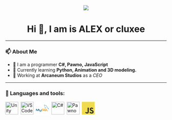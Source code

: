 <div id"header" align="center">
  <img src= "https://i.pinimg.com/originals/c6/33/c2/c633c20ede82f0e0ced7d570dbe3a1f3.gif" width="300" height"400" />
  <h1 align="center">Hi 👋, I am is ALEX or cluxee</h1>

</div>

--- 

### 📫 About Me
-  🌱 I am a programmer **C#, Pawno, JavaScript**
-  🌱 Currently learning **Python, Animation and 3D modeling.**
-  🔭 Working at **Arcaneum Studios** as a *CEO*

---

<div align"left">
    <h3> 🧰 Languages and tools: </h3>
    <div>
        <img src="https://cdn.icon-icons.com/icons2/615/PNG/256/Unity_icon-icons.com_56592.png" title="Unity" width="40" height="40" />&nbsp;
        <img src="https://cdn.icon-icons.com/icons2/2107/PNG/512/file_type_vscode_icon_130084.png" title="VS Code" width="40" height="40" />&nbsp;
        <img src="https://raw.githubusercontent.com/devicons/devicon/1119b9f84c0290e0f0b38982099a2bd027a48bf1/icons/mysql/mysql-original-wordmark.svg" title="MySQL" width="40" height="40" />&nbsp;
        <img src="https://cdn-icons-png.flaticon.com/512/6132/6132221.png" title="C#" width="40" height="40" />&nbsp;
        <img src="https://www.freeiconspng.com/thumbs/pawn-icon/pawn-icon-2.png" title="Pawno" width="40" height="40" />&nbsp;
        <img src="https://raw.githubusercontent.com/voodootikigod/logo.js/master/js.png" title="JavaScript" width="40" height="40" />&nbsp;
  
  
</div>

<!--
**csale0202/csale0202** is a ✨ _special_ ✨ repository because its `README.md` (this file) appears on your GitHub profile.

Here are some ideas to get you started:

- 🔭 I’m currently working on ...
- 🌱 I’m currently learning ...
- 👯 I’m looking to collaborate on ...
- 🤔 I’m looking for help with ...
- 💬 Ask me about ...
- 📫 How to reach me: ...
- 😄 Pronouns: ...
- ⚡ Fun fact: ...
-->

